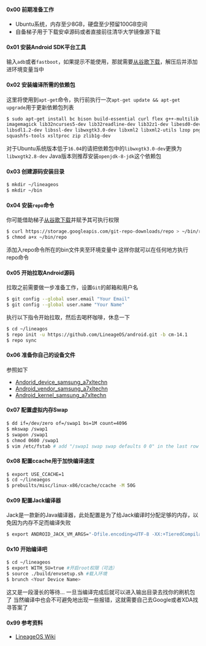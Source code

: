 #### 0x00 前期准备工作
+ Ubuntu系统，内存至少8GB，硬盘至少预留100GB空间
+ 自备梯子用于下载安卓源码或者直接前往清华大学镜像源下载

<!-- more -->

#### 0x01 安装Android SDK平台工具
输入`adb`或者`fastboot`，如果提示不能使用，那就需要[从谷歌下载](https://dl.google.com/android/repository/platform-tools-latest-linux.zip)，解压后并添加进环境变量当中

#### 0x02 安装编译所需的依赖包
这里将使用到`apt-get`命令，执行前执行一次`apt-get update && apt-get upgrade`用于更新依赖包列表
```bash    
$ sudo apt-get install bc bison build-essential curl flex g++-multilib gcc-multilib git gnupg gperf \
imagemagick lib32ncurses5-dev lib32readline-dev lib32z1-dev libesd0-dev liblz4-tool libncurses5-dev \
libsdl1.2-dev libssl-dev libwxgtk3.0-dev libxml2 libxml2-utils lzop pngcrush rsync schedtool \
squashfs-tools xsltproc zip zlib1g-dev
```
对于Ubuntu系统版本低于`16.04`的请把依赖包中的`libwxgtk3.0-dev`更换为`libwxgtk2.8-dev`
Java版本则推荐安装`openjdk-8-jdk`这个依赖包

#### 0x03 创建源码安装目录
```bash
$ mkdir ~/lineageos
$ mkdir ~/bin
```
#### 0x04 安装`repo`命令
你可能借助梯子[从谷歌下载](https://storage.googleapis.com/git-repo-downloads/repo)并赋予其可执行权限
```bash
$ curl https://storage.googleapis.com/git-repo-downloads/repo > ~/bin/repo
$ chmod a+x ~/bin/repo
```
添加入repo命令所在的bin文件夹至环境变量中
这样你就可以在任何地方执行repo命令

#### 0x05 开始拉取Android源码
拉取之前需要做一步准备工作，设置`Git`的邮箱和用户名
```bash
$ git config --global user.email "Your Email"
$ git config --global user.name "Your Name"
```
执行以下指令开始拉取，然后去喝杯咖啡，休息一下
```bash   
$ cd ~/lineagos
$ repo init -u https://github.com/LineageOS/android.git -b cm-14.1
$ repo sync
```

#### 0x06 准备你自己的设备文件
参照如下
+ [Andorid_device_samsung_a7xltechn](https://github.com/Anapopo/android_device_samsung_a7xltechn)
+ [Android_vendor_samsung_a7xltechn](https://github.com/Anapopo/android_vendor_samsung_a7xltechn)
+ [Android_kernel_samsung_a7xltechn](https://github.com/Anapopo/android_kernel_samsung_a7xltechn)

#### 0x07 配置虚拟内存Swap
```bash
$ dd if=/dev/zero of=/swap1 bs=1M count=4096
$ mkswap /swap1
$ swapon /swap1
$ chmod 0600 /swap1
$ vim /etc/fstab # add "/swap1 swap swap defaults 0 0" in the last row
```

#### 0x08 配置ccache用于加快编译速度
```bash
$ export USE_CCACHE=1
$ cd ~/lineaegos
$ prebuilts/misc/linux-x86/ccache/ccache -M 50G
```

#### 0x09 配置Jack编译器
Jack是一款新的Java编译器，此处配置是为了给Jack编译时分配足够的内存，以免因为内存不足而编译失败
```bash    
$ export ANDROID_JACK_VM_ARGS="-Dfile.encoding=UTF-8 -XX:+TieredCompilation -Xmx4G"
```

#### 0x10 开始编译吧
```bash    
$ cd ~/lineageos
$ export WITH_SU=true #开启root权限（可选） 
$ source ./build/envsetup.sh #载入环境
$ brunch <Your Device Name>
```
这又是一段漫长的等待...
一旦当编译完成后就可以进入输出目录去找你的刷机包了
当然编译中也会不可避免地出现一些报错，这就需要自己去Google或者XDA找寻答案了

#### 0x99 参考资料
+ [LineageOS Wiki](https://wiki.lineageos.org/devices/kltechn/build)
